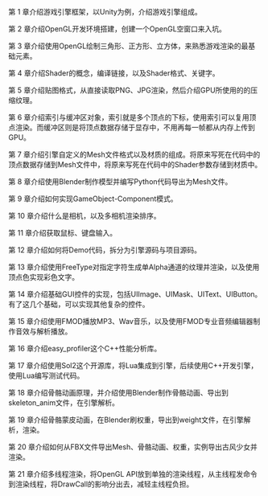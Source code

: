 
第 1 章介绍游戏引擎框架，以Unity为例，介绍游戏引擎组成。

第 2 章介绍OpenGL开发环境搭建，创建一个OpenGL空窗口来入坑。

第 3 章介绍使用OpenGL绘制三角形、正方形、立方体，来熟悉游戏渲染的最基础元素。

第 4 章介绍Shader的概念，编译链接，以及Shader格式、关键字。

第 5 章介绍贴图格式，从直接读取PNG、JPG渲染，然后介绍GPU所使用的的压缩纹理。

第 6 章介绍索引与缓冲区对象，索引就是多个顶点的下标，使用索引可以复用顶点渲染。而缓冲区则是将顶点数据存储于显存中，不用再每一帧都从内存上传到GPU。

第 7 章介绍引擎自定义的Mesh文件格式以及材质的组成。将原来写死在代码中的顶点数据存储到Mesh文件中，将原来写死在代码中的Shader参数存储到材质中。

第 8 章介绍使用Blender制作模型并编写Python代码导出为Mesh文件。

第 9 章介绍如何实现GameObject-Component模式。

第 10 章介绍什么是相机，以及多相机渲染排序。

第 11 章介绍获取鼠标、键盘输入。

第 12 章介绍如何将Demo代码，拆分为引擎源码与项目源码。

第 13 章介绍使用FreeType对指定字符生成单Alpha通道的纹理并渲染，以及使用顶点色实现彩色文字。

第 14 章介绍基础GUI控件的实现，包括UIImage、UIMask、UIText、UIButton。有了这几个基础，可以实现其他复杂的控件。

第 15 章介绍使用FMOD播放MP3、Wav音乐，以及使用FMOD专业音频编辑器制作音效与解析播放。

第 16 章介绍easy_profiler这个C++性能分析库。

第 17 章介绍使用Sol2这个开源库，将Lua集成到引擎，后续使用C++开发引擎，使用Lua编写测试代码。

第 18 章介绍骨骼动画原理，并介绍使用Blender制作骨骼动画、导出到skeleton_anim文件，在引擎解析。

第 19 章介绍骨骼蒙皮动画，在Blender刷权重，导出到weight文件，在引擎解析，渲染。

第 20 章介绍如何从FBX文件导出Mesh、骨骼动画、权重，实例导出古风少女并渲染。

第 21 章介绍多线程渲染，将OpenGL API放到单独的渲染线程，从主线程发命令到渲染线程，将DrawCall的影响分出去，减轻主线程负担。







